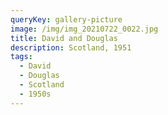 ```yaml
---
queryKey: gallery-picture
image: /img/img_20210722_0022.jpg
title: David and Douglas
description: Scotland, 1951
tags:
  - David
  - Douglas
  - Scotland
  - 1950s
---
```

